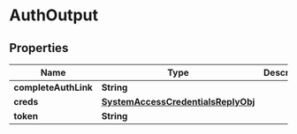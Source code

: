 

# AuthOutput


## Properties

| Name | Type | Description | Notes |
|------------ | ------------- | ------------- | -------------|
|**completeAuthLink** | **String** |  |  [optional] |
|**creds** | [**SystemAccessCredentialsReplyObj**](SystemAccessCredentialsReplyObj.md) |  |  [optional] |
|**token** | **String** |  |  [optional] |



